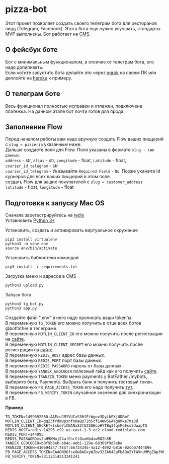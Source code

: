 # pizza-bot
 
 
Этот проект позволяет создать своего телеграм бота для ресторанов пицц (Telegram, Facebook). Этого бота еще нужно улучшать, стандарты MVP выполнены.
Бот работает на [CMS](https://www.elasticpath.com/).  
    
## О фейсбук боте
Бот с минимальным функционалом, в отличие от телеграм бота, его надо допиливать.   
Если хотите запустить бота делайте это через [ngrok](https://ngrok.com/) на своем ПК или деплойте на [heroku](https://dashboard.heroku.com/apps) к примеру.

## О телеграм боте
Весь функционал полностью исправен и отлажен, подключена платежка. На данном этапе бот почти готов для прода.
     
## Заполнение Flow
Перед началом работы вам надо вручную создать Flow ваших пиццерий с `slug = pizzeria` указанным ниже.   
Дальше создаете поля для Flow. Поля указаны в формате `slug - тип данных`.     
`address` - str,	`alias` - str,	`Longitude` - float,	`Latitude` - float,	`courier_id_telegram` - str         
`courier_id_telegram` - Указывайте `Required Field` - `No`. Позже укажите id курьеров для всех ваших пиццерий в этом поле.    
создать Flow для ваших покупателей с `slug = customer_address`          
`latitude` - float, 	`longitude` - float    
      
## Подготовка к запуску Mac OS    
Сначала зарегестрируйтесь на [redis](https://redis.io/)     
Уставновить [Python 3+](https://www.python.org/downloads/)

Установить, создать и активировать виртуальное окружение

```
pip3 install virtualenv
python3 -m venv env
source env/bin/activate
```

Установить библиотеки командой

```
pip3 install -r requirements.txt
```
Загрузка меню и адресов в CMS      
```
python3 upload.py       
```
Запуск бота   

```
python3 tg_bot.py
python3 app.py
```

Создайте файл ".env" в него надо прописать ваши token'ы.   
В переменную `TG_TOKEN` его можно получить в отце всех ботов @botfather в телеграме.    
В переменную `MOTLIN_CLIENT_ID` его можно получить после регистрации на [сайте](https://www.elasticpath.com/request-free-trial).    
В переменную `MOTLIN_CLIENT_SECRET` его можно получить после регистрации на [сайте](https://www.elasticpath.com/request-free-trial).    
В переменную `REDIS_HOST` адрес базы данных.    
В переменную `REDIS_PORT` порт базы данных.    
В переменную `REDIS_PASSWORD` пароль от базы данных.    
В переменную `YANDEX_GEOCODER` полезный гайд как его получить [сайте](https://devman.org/encyclopedia/api-docs/yandex-geocoder-api/).    
В переменную `TRANZZO_TOKEN` меню payments у BotFather /mybots, выберите бота, Payments. Выбрать банк и получить тестовый токен.    
В переменную `FB_PAGE_ACCESS_TOKEN` его надо получить [тут](https://developers.facebook.com/apps/1000505683769580/messenger/settings/).    
В переменную `FB_VERIFY_TOKEN` случайное значение для синхронизации в FB.    
    
**Пример**  
```
TG_TOKEN=1499092860:AAEcuJMYVUCxS36fEiWgov3DyLbFXjUDBmY
MOTLIN_CLIENT_ID=gqZ3frdWUpxnfnKaQzTJn5cfL4WwSGAYgHMke7mz8d
MOTLIN_CLIENT_SECRET=lsbe7iCNANxS2tU25DHcoHYTBq3fqmPeEss3UwapTG
REDIS_HOST=redis-14295.c92.us-east-1-3.ec2.cloud.redislabs.com
REDIS_PORT=144895
REDIS_PASSWORD=s2aH9KMoj24afChrCtOxxKbdvwRO2hSR
YANDEX_GEOCODER=b8f9b3eb-bb4c-4eb1-129e-68369f9d7ebe
TRANZZO_TOKEN=410694247:TEST:66734346-4a12-4092-b816-92cb0744489e
FB_PAGE_ACCESS_TOKEN=EAAON9GfseOwBAGxyWIbv32ZAh42pFbAQo2YfAVnUMPgZApfWhmG6HngL7yh8pQtJVtchGTLrW3dpZC08qQNKYOEGGKqaUkICzB9wiWSmHhepXRdD9J1IGggQZCrZBHWoBKwPZBg5kJYBIZAYiweqtKrAuwWyWmUlj1yK8PbBzErZAQZDZD
FB_VERIFY_TOKEN=23112314213241241
```
